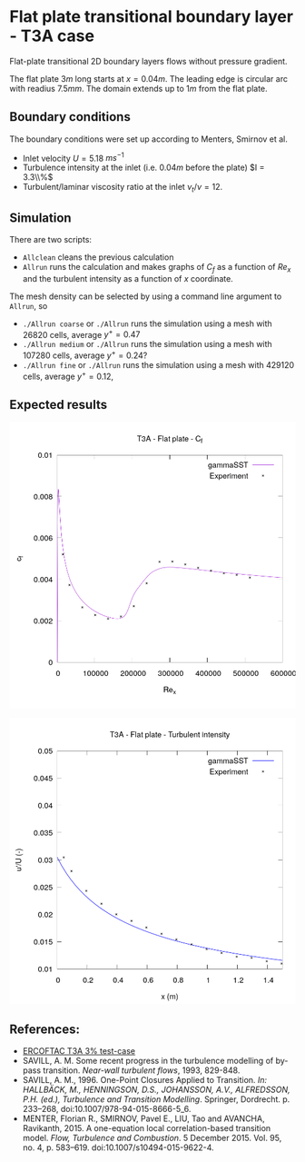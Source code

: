 # Flat plate transitional boundary layer - T3A case

Flat-plate transitional 2D boundary layers flows without pressure gradient.

The flat plate $3 m$ long starts at $x=0.04 m$. The leading edge is circular arc with readius $7.5 mm$. The domain extends up to $1 m$ from the flat plate.

## Boundary conditions
The boundary conditions were set up according to Menters, Smirnov et al.

- Inlet velocity $U = 5.18$ $ms^{-1}$
- Turbulence intensity at the inlet (i.e. $0.04 m$ before the plate) $I = 3.3\\%$
- Turbulent/laminar viscosity ratio at the inlet $\nu_t/\nu = 12$.

## Simulation
There are two scripts:
- `Allclean` cleans the previous calculation
- `Allrun` runs the calculation and makes graphs of $C_f$ as a function of
  $Re_x$ and the turbulent intensity as a function of $x$ coordinate.
  
The mesh density can be selected by using a command line argument to `Allrun`,
so
- `./Allrun coarse` or `./Allrun` runs the simulation using a mesh with $26 820$
  cells, average $y^+ = 0.47$
- `./Allrun medium` or `./Allrun` runs the simulation using a mesh with $107 280$
  cells, average $y^+ = 0.24?$
- `./Allrun fine` or `./Allrun` runs the simulation using a mesh with $429 120$
  cells, average $y^+ = 0.12$,


## Expected results

![Friction coefficient at the wall](./validation/figures/Rex_vs_cf.png)

![Turbulence intensity along the plate](./validation/figures/x_vs_u.png)


## References:
- [ERCOFTAC T3A 3% test-case](http://cfd.mace.manchester.ac.uk/ercoftac/doku.php?id=cases:case020)
- SAVILL, A. M. Some recent progress in the turbulence modelling of by-pass transition. *Near-wall turbulent flows*, 1993, 829-848.
- SAVILL, A. M., 1996. One-Point Closures Applied to Transition. *In: HALLBÄCK, M., HENNINGSON, D.S., JOHANSSON, A.V., ALFREDSSON, P.H. (ed.), Turbulence and Transition Modelling*. Springer, Dordrecht. p. 233–268, doi:10.1007/978-94-015-8666-5_6.
- MENTER, Florian R., SMIRNOV, Pavel E., LIU, Tao and AVANCHA, Ravikanth, 2015. A one-equation local correlation-based transition model. *Flow, Turbulence and Combustion*. 5 December 2015. Vol. 95, no. 4, p. 583–619. doi:10.1007/s10494-015-9622-4. 
